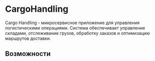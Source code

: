 # CargoHandling

Cargo Handling - микросервисное приложение для управления логистическими операциями. Система обеспечивает управление
складами, отслеживание грузов, обработку заказов и оптимизацию маршрутов доставки.

## Возможности
